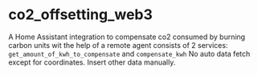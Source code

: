 # co2_offsetting_web3

A Home Assistant integration to compensate co2 consumed by burning carbon units wit the help of a remote agent
consists of 2 services:
`get_amount_of_kwh_to_compensate` and `compensate_kwh` No auto data fetch except for coordinates. Insert other data manually.

